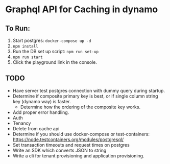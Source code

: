 # Graphql API for Caching in dynamo

## To Run:
1. Start postgres: `docker-compose up -d`
2. `npm install`
3. Run the DB set up script: `npm run set-up`
5. `npm run start`
6. Click the playground link in the console.

## TODO
- Have server test postgres connection with dummy query during startup.
- Determine if composite primary key is best, or if single column string key (dynamo way) is faster.
    - Determine how the ordering of the composite key works.
- Add proper error handling.
- Auth
- Tenancy
- Delete from cache api
- Determine if you should use docker-compose or test-containers: https://node.testcontainers.org/modules/postgresql/ 
- Set transaction timeouts and request times on postgres
- Write an SDK which converts JSON to string
- Write a cli for tenant provisioning and application provisioning.
